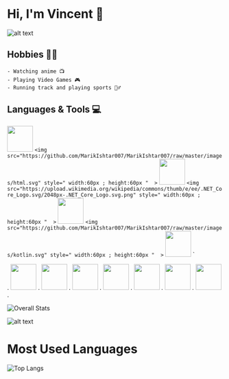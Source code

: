 # Hi, I'm Vincent 👋

![alt text](https://i.gifer.com/origin/da/dae1034cb948457274a7aed2a2f65f59_w200.gif "Naruto")

## Hobbies 🐱‍🏍
    - Watching anime 📺
    - Playing Video Games 🎮
    - Running track and playing sports 🏃‍♂️
## Languages & Tools 💻
   
<img src="https://angular.io/assets/images/logos/angularjs/AngularJS-Shield.svg" style=" width:60px ; height:60px "  > `
<img src="https://github.com/MarikIshtar007/MarikIshtar007/raw/master/images/html.svg" style=" width:60px ; height:60px "  > `
<img src="https://github.com/MarikIshtar007/MarikIshtar007/raw/master/images/java.svg" style=" width:60px ; height:60px "  > `
<img src="https://upload.wikimedia.org/wikipedia/commons/thumb/e/ee/.NET_Core_Logo.svg/2048px-.NET_Core_Logo.svg.png" style=" width:60px ; height:60px "  > `
<img src="https://g.foolcdn.com/art/companylogos/square/mdb.png" style=" width:60px ; height:60px "  > `
<img src="https://github.com/MarikIshtar007/MarikIshtar007/raw/master/images/kotlin.svg" style=" width:60px ; height:60px "  > `
<img src="https://www.vectorlogo.zone/logos/nodejs/nodejs-ar21.png" style=" width:60px ; height:60px "  > `


. <img src="https://angular.io/assets/images/logos/angularjs/AngularJS-Shield.svg" style=" width:60px ; height:60px "  >    . <img src="https://github.com/MarikIshtar007/MarikIshtar007/raw/master/images/html.svg" style=" width:60px ; height:60px "  > . <img src="https://github.com/MarikIshtar007/MarikIshtar007/raw/master/images/java.svg" style=" width:60px ; height:60px "  > . <img src="https://upload.wikimedia.org/wikipedia/commons/thumb/e/ee/.NET_Core_Logo.svg/2048px-.NET_Core_Logo.svg.png" style=" width:60px ; height:60px "  > . <img src="https://g.foolcdn.com/art/companylogos/square/mdb.png" style=" width:60px ; height:60px "  > . <img src="https://github.com/MarikIshtar007/MarikIshtar007/raw/master/images/kotlin.svg" style=" width:60px ; height:60px "  > . <img src="https://www.vectorlogo.zone/logos/nodejs/nodejs-ar21.png" style=" width:60px ; height:60px "  > .

![Overall Stats](https://github-readme-stats.vercel.app/api?username=VIrobun&count_private=true&show_icons=true&hide=contribs)


![alt text](https://i.pinimg.com/originals/bc/91/d4/bc91d497bcc95f36e62dd9156aee0d9b.gif "Dance")
# Most Used Languages
![Top Langs](https://github-readme-stats.vercel.app/api/top-langs/?username=VIrobun&layout=compact)
<!--
**VIrobun/VIrobun** is a ✨ _special_ ✨ repository because its `README.md` (this file) appears on your GitHub profile.

Here are some ideas to get you started:

- 🔭 I’m currently working on ...
- 🌱 I’m currently learning ...
- 👯 I’m looking to collaborate on ...
- 🤔 I’m looking for help with ...
- 💬 Ask me about ...
- 📫 How to reach me: ...
- 😄 Pronouns: ...
- ⚡ Fun fact: ...
-->
